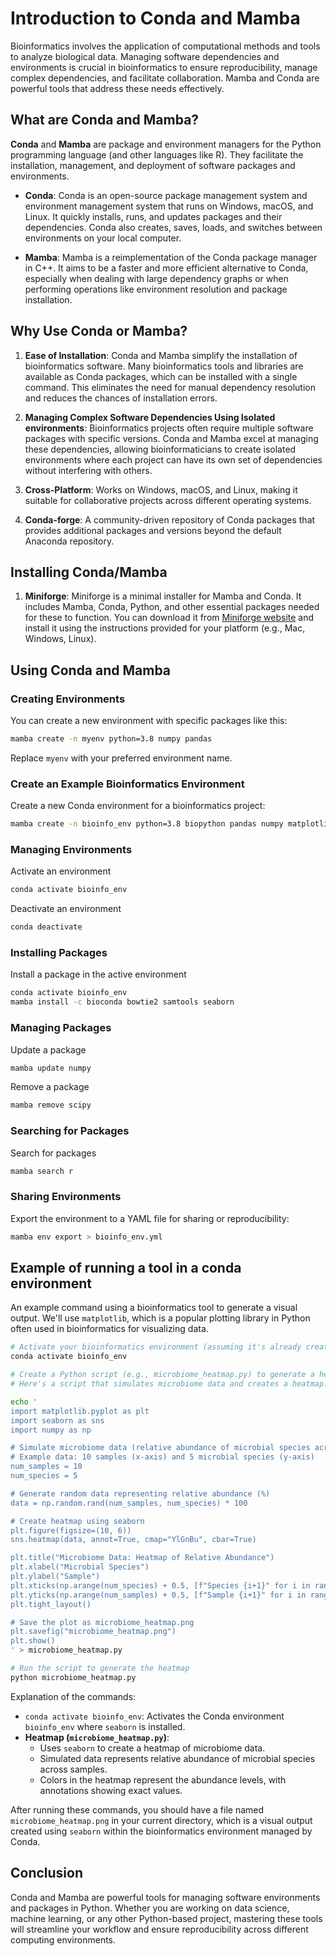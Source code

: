 # Introduction to Conda and Mamba
Bioinformatics involves the application of computational methods and tools to analyze biological data. Managing software dependencies and environments is crucial in bioinformatics to ensure reproducibility, manage complex dependencies, and facilitate collaboration. Mamba and Conda are powerful tools that address these needs effectively.

## What are Conda and Mamba?

**Conda** and **Mamba** are package and environment managers for the Python programming language (and other languages like R). They facilitate the installation, management, and deployment of software packages and environments.

- **Conda**: Conda is an open-source package management system and environment management system that runs on Windows, macOS, and Linux. It quickly installs, runs, and updates packages and their dependencies. Conda also creates, saves, loads, and switches between environments on your local computer.

- **Mamba**: Mamba is a reimplementation of the Conda package manager in C++. It aims to be a faster and more efficient alternative to Conda, especially when dealing with large dependency graphs or when performing operations like environment resolution and package installation.

## Why Use Conda or Mamba?

1. **Ease of Installation**: Conda and Mamba simplify the installation of bioinformatics software. Many bioinformatics tools and libraries are available as Conda packages, which can be installed with a single command. This eliminates the need for manual dependency resolution and reduces the chances of installation errors.

2. **Managing Complex Software Dependencies Using Isolated environments**: Bioinformatics projects often require multiple software packages with specific versions. Conda and Mamba excel at managing these dependencies, allowing bioinformaticians to create isolated environments where each project can have its own set of dependencies without interfering with others.

3. **Cross-Platform**: Works on Windows, macOS, and Linux, making it suitable for collaborative projects across different operating systems.

4. **Conda-forge**: A community-driven repository of Conda packages that provides additional packages and versions beyond the default Anaconda repository.

## Installing Conda/Mamba

1. **Miniforge**: Miniforge is a minimal installer for Mamba and Conda. It includes Mamba, Conda, Python, and other essential packages needed for these to function. You can download it from [Miniforge website](https://github.com/conda-forge/miniforge) and install it using the instructions provided for your platform (e.g., Mac, Windows, Linux).


## Using Conda and Mamba

### Creating Environments

You can create a new environment with specific packages like this:

```bash
mamba create -n myenv python=3.8 numpy pandas
```
Replace `myenv` with your preferred environment name.  

### Create an Example Bioinformatics Environment

Create a new Conda environment for a bioinformatics project:

```bash
mamba create -n bioinfo_env python=3.8 biopython pandas numpy matplotlib
```

### Managing Environments
Activate an environment

```bash
conda activate bioinfo_env
```

Deactivate an environment

```bash
conda deactivate
```

### Installing Packages
Install a package in the active environment

```bash
conda activate bioinfo_env
mamba install -c bioconda bowtie2 samtools seaborn
```

### Managing Packages
Update a package
```bash
mamba update numpy
```
Remove a package
```bash
mamba remove scipy
```

### Searching for Packages
Search for packages
```bash
mamba search r
```

### Sharing Environments
Export the environment to a YAML file for sharing or reproducibility:

```bash
mamba env export > bioinfo_env.yml
```

## Example of running a tool in a conda environment
An example command using a bioinformatics tool to generate a visual output. We'll use `matplotlib`, which is a popular plotting library in Python often used in bioinformatics for visualizing data.

```bash
# Activate your bioinformatics environment (assuming it's already created)
conda activate bioinfo_env

# Create a Python script (e.g., microbiome_heatmap.py) to generate a heatmap
# Here's a script that simulates microbiome data and creates a heatmap:

echo '
import matplotlib.pyplot as plt
import seaborn as sns
import numpy as np

# Simulate microbiome data (relative abundance of microbial species across samples)
# Example data: 10 samples (x-axis) and 5 microbial species (y-axis)
num_samples = 10
num_species = 5

# Generate random data representing relative abundance (%)
data = np.random.rand(num_samples, num_species) * 100

# Create heatmap using seaborn
plt.figure(figsize=(10, 6))
sns.heatmap(data, annot=True, cmap="YlGnBu", cbar=True)

plt.title("Microbiome Data: Heatmap of Relative Abundance")
plt.xlabel("Microbial Species")
plt.ylabel("Sample")
plt.xticks(np.arange(num_species) + 0.5, [f"Species {i+1}" for i in range(num_species)])
plt.yticks(np.arange(num_samples) + 0.5, [f"Sample {i+1}" for i in range(num_samples)], rotation=0)
plt.tight_layout()

# Save the plot as microbiome_heatmap.png
plt.savefig("microbiome_heatmap.png")
plt.show()
' > microbiome_heatmap.py

# Run the script to generate the heatmap
python microbiome_heatmap.py
```
Explanation of the commands:
- `conda activate bioinfo_env`: Activates the Conda environment `bioinfo_env` where `seaborn` is installed.
- **Heatmap (`microbiome_heatmap.py`)**:
   - Uses `seaborn` to create a heatmap of microbiome data.
   - Simulated data represents relative abundance of microbial species across samples.
   - Colors in the heatmap represent the abundance levels, with annotations showing exact values. 

After running these commands, you should have a file named `microbiome_heatmap.png` in your current directory, which is a visual output created using `seaborn` within the bioinformatics environment managed by Conda.

## Conclusion

Conda and Mamba are powerful tools for managing software environments and packages in Python. Whether you are working on data science, machine learning, or any other Python-based project, mastering these tools will streamline your workflow and ensure reproducibility across different computing environments.


